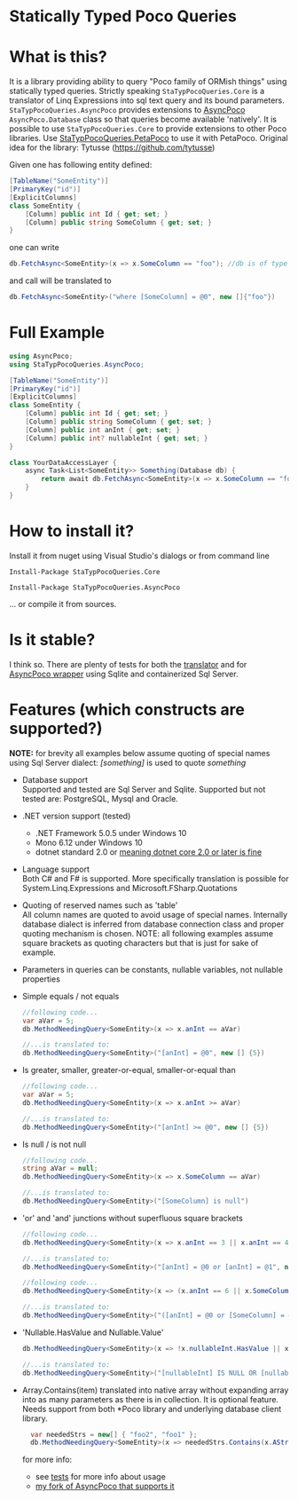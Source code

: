 # Statically Typed Poco Queries

# What is this?

It is a library providing ability to query "Poco family of ORMish things" using statically typed queries. Strictly speaking ```StaTypPocoQueries.Core``` is a translator of Linq Expressions into sql text query and its bound parameters. ```StaTypPocoQueries.AsyncPoco``` provides extensions to [AsyncPoco](https://github.com/tmenier/AsyncPoco) ```AsyncPoco.Database``` class so that queries become available 'natively'. It is possible to use ```StaTypPocoQueries.Core``` to provide extensions to other Poco libraries. Use [StaTypPocoQueries.PetaPoco](https://github.com/asherber/StaTypPocoQueries.PetaPoco) to use it with PetaPoco. 
Original idea for the library: Tytusse (https://github.com/tytusse)

Given one has following entity defined:
```csharp
[TableName("SomeEntity")]
[PrimaryKey("id")]
[ExplicitColumns] 
class SomeEntity {
    [Column] public int Id { get; set; }
    [Column] public string SomeColumn { get; set; }
}
```

one can write 
```csharp
db.FetchAsync<SomeEntity>(x => x.SomeColumn == "foo"); //db is of type AsyncPoco.Database
```

and call will be translated to 

```csharp
db.FetchAsync<SomeEntity>("where [SomeColumn] = @0", new []{"foo"}) 
```

# Full Example

```csharp
using AsyncPoco;
using StaTypPocoQueries.AsyncPoco;

[TableName("SomeEntity")]
[PrimaryKey("id")]
[ExplicitColumns] 
class SomeEntity {
    [Column] public int Id { get; set; }
    [Column] public string SomeColumn { get; set; }
    [Column] public int anInt { get; set; }
    [Column] public int? nullableInt { get; set; }
}

class YourDataAccessLayer {
	async Task<List<SomeEntity>> Something(Database db) { 
		return await db.FetchAsync<SomeEntity>(x => x.SomeColumn == "foo");
	}
}
```

# How to install it?

Install it from nuget using Visual Studio's dialogs or from command line
```
Install-Package StaTypPocoQueries.Core
```
```
Install-Package StaTypPocoQueries.AsyncPoco
```

... or compile it from sources.

# Is it stable?

I think so. There are plenty of tests for both the [translator](https://github.com/d-p-y/statically-typed-poco-queries/tree/master/StaTypPocoQueries.Core.Tests) and for [AsyncPoco wrapper](https://github.com/d-p-y/statically-typed-poco-queries/tree/master/StaTypPocoQueries.AsyncPoco.Tests) using Sqlite and containerized Sql Server.

# Features (which constructs are supported?)

**NOTE:** for brevity all examples below assume quoting of special names using Sql Server dialect: _[something]_ is used to quote _something_

* Database support  
  Supported and tested are Sql Server and Sqlite. Supported but not tested are: PostgreSQL, Mysql and Oracle.
* .NET version support (tested)  
  - .NET Framework 5.0.5 under Windows 10  
  - Mono 6.12 under Windows 10
  - dotnet standard 2.0 or [meaning dotnet core 2.0 or later is fine](https://devblogs.microsoft.com/dotnet/announcing-net-standard-2-0/)
* Language support  
  Both C&#35; and F&#35; is supported. More specifically translation is possible for System.Linq.Expressions and Microsoft.FSharp.Quotations
* Quoting of reserved names such as 'table'  
  All column names are quoted to avoid usage of special names. Internally database dialect is inferred from database connection class and proper quoting mechanism is chosen.
  NOTE: all following examples assume square brackets as quoting characters but that is just for sake of example.
* Parameters in queries can be constants, nullable variables, not nullable properties  
* Simple equals / not equals  
  ```csharp
  //following code...
  var aVar = 5;
  db.MethodNeedingQuery<SomeEntity>(x => x.anInt == aVar)
  
  //...is translated to:
  db.MethodNeedingQuery<SomeEntity>("[anInt] = @0", new [] {5})
  ```
* Is greater, smaller, greater-or-equal, smaller-or-equal than  
  ```csharp
  //following code...
  var aVar = 5;
  db.MethodNeedingQuery<SomeEntity>(x => x.anInt >= aVar)
  
  //...is translated to:
  db.MethodNeedingQuery<SomeEntity>("[anInt] >= @0", new [] {5})
  ```
* Is null / is not null  
  ```csharp
  //following code...
  string aVar = null;
  db.MethodNeedingQuery<SomeEntity>(x => x.SomeColumn == aVar)
  
  //...is translated to:
  db.MethodNeedingQuery<SomeEntity>("[SomeColumn] is null")
  ```
* 'or' and 'and' junctions without superfluous square brackets  
  ```csharp
  //following code...
  db.MethodNeedingQuery<SomeEntity>(x => x.anInt == 3 || x.anInt == 4)
  
  //...is translated to:
  db.MethodNeedingQuery<SomeEntity>("[anInt] = @0 or [anInt] = @1", new [] {3,4})
  ```
  
  ```csharp
  //following code...
  db.MethodNeedingQuery<SomeEntity>(x => (x.anInt == 6 || x.SomeColumn == "foo") &&  (x.anInt == 4 || x.SomeColumn == "bar") )
  
  //...is translated to:
  db.MethodNeedingQuery<SomeEntity>("([anInt] = @0 or [SomeColumn] = @1) and ([anInt] = @2 or [SomeColumn] = @3)", new [] {6,"foo",4,"bar"})
  ```

 * 'Nullable<T>.HasValue and Nullable<T>.Value'  
   ```csharp
   db.MethodNeedingQuery<SomeEntity>(x => !x.nullableInt.HasValue || x.nullableInt.Value == 5)

   //...is translated to:
   db.MethodNeedingQuery<SomeEntity>("[nullableInt] IS NULL OR [nullableInt] = @0", new []{5})
   ```

* Array.Contains(item) translated into native array without expanding array into as many parameters as there is in collection. It is optional feature. Needs support from both *Poco library and underlying database client library.
  ```csharp
    var neededStrs = new[] { "foo2", "foo1" };
    db.MethodNeedingQuery<SomeEntity>(x => neededStrs.Contains(x.AString));
  ```
  for more info:
  * see [tests](https://github.com/d-p-y/statically-typed-poco-queries/blob/master/StaTypPocoQueries.AsyncPocoDpy.Tests/AsyncPocoDpyWrapperArrayTests.cs) for more info about usage
  * [my fork of AsyncPoco that supports it](https://github.com/d-p-y/AsyncPoco)
